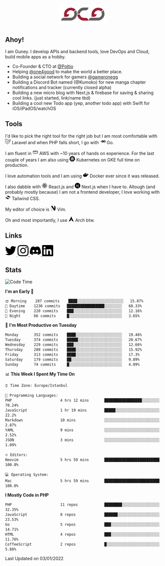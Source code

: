 <h1 align="center">
  <img src="https://raw.githubusercontent.com/gcg/gcg/master/gcg.png" alt="Guney Can Gokoglu" />
</h1>

## Ahoy!

I am Guney. I develop APIs and backend tools, love DevOps and Cloud, build mobile apps as a hobby.

- Co-Founder & CTO at [@Poltio](https://www.poltio.com)
- Helping [@one4good](https://one4good.com) to make the world a better place.
- Building a social network for gamers [@gameronegg](https://g1.gg)
- Building a Discord Bot named (@Kumoko) for new manga chapter notifications and tracker (currently closed alpha)
- Building a new micro blog with Next.js & firebase for saving & sharing cool links. (just started, link/name tbd)
- Building a cool new Todo app (yep, another todo app) with Swift for iOS/iPadOS/watchOS


## Tools

I'd like to pick the right tool for the right job but I am most comfortable with <img src="https://raw.githubusercontent.com/gcg/gcg/master/assets/laravel.svg" alt="Laravel PHP" width="18" height="18" /> Laravel and when PHP falls short, I go with <img src="https://raw.githubusercontent.com/gcg/gcg/master/assets/go.svg" alt="Go" width="18" height="18" /> Go.

I am fluent in <img src="https://raw.githubusercontent.com/gcg/gcg/master/assets/amazonaws.svg" alt="AWS" width="18" height="18" /> AWS with ~10 years of hands on experience. For the last couple of years I am also using <img src="https://raw.githubusercontent.com/gcg/gcg/master/assets/kubernetes.svg" alt="GKE" height="18" width="18" /> Kubernetes on GKE full time on production.

I love automation tools and I am using <img src="https://raw.githubusercontent.com/gcg/gcg/master/assets/docker.svg" alt="Docker" width="18" height="18" /> Docker ever since it was released.

I also dabble with <img src="https://raw.githubusercontent.com/gcg/gcg/master/assets/react.svg" alt="React.js" width="18" height="18" /> React.js and <img src="https://raw.githubusercontent.com/gcg/gcg/master/assets/nextdotjs.svg" alt="Next.js" width="18" height="18" /> Next.js when I have to.
Altough (and probably mostly because) I am not a frontend developer, I love working with <img src="https://raw.githubusercontent.com/gcg/gcg/master/assets/tailwindcss.svg" alt="Tailwind CSS" width="18" height="18" /> Tailwind CSS.

My editor of choice is <img src="https://raw.githubusercontent.com/gcg/gcg/master/assets/neovim.svg" alt="NeoVim" width="18" height="18" /> Vim.

Oh and most importantly, I use <img src="https://raw.githubusercontent.com/gcg/gcg/master/assets/archlinux.svg" alt="Arch Linux" width="18" height="18" /> Arch btw.


## Links

<a href="https://twitter.com/gcg" target="_blank" style="color:#1DA1F2;">
    <img src="https://raw.githubusercontent.com/gcg/gcg/master/assets/twitter.svg" width="36" height="36" alt="@gcg" />
</a>

<a href="https://instagram.com/gcg" target="_blank">
    <img src="https://raw.githubusercontent.com/gcg/gcg/master/assets/instagram.svg" alt="@gcg" width="36" height="36" />
</a>

<a href="https://discord.gg/SMcJHkX4r7" target="_blank">
    <img src="https://raw.githubusercontent.com/gcg/gcg/master/assets/discord.svg" alt="gcg#3057" width="36" height="36" />
</a>

<a href="https://www.linkedin.com/in/guneycan/" target="_blank">
    <img src="https://raw.githubusercontent.com/gcg/gcg/master/assets/linkedin.svg" alt="gcg#3057" width="36" height="36" />
</a>

## Stats

<!--START_SECTION:waka-->
![Code Time](http://img.shields.io/badge/Code%20Time-1%2C012%20hrs%2014%20mins-blue)

**I'm an Early 🐤**

```text
🌞 Morning    287 commits    ████░░░░░░░░░░░░░░░░░░░░░   15.87%
🌆 Daytime    1236 commits   █████████████████░░░░░░░░   68.33%
🌃 Evening    220 commits    ███░░░░░░░░░░░░░░░░░░░░░░   12.16%
🌙 Night      66 commits     █░░░░░░░░░░░░░░░░░░░░░░░░   3.65%

```
📅 **I'm Most Productive on Tuesday**

```text
Monday       352 commits    ████░░░░░░░░░░░░░░░░░░░░░   19.46%
Tuesday      374 commits    █████░░░░░░░░░░░░░░░░░░░░   20.67%
Wednesday    229 commits    ███░░░░░░░░░░░░░░░░░░░░░░   12.66%
Thursday     288 commits    ████░░░░░░░░░░░░░░░░░░░░░   15.92%
Friday       313 commits    ████░░░░░░░░░░░░░░░░░░░░░   17.3%
Saturday     179 commits    ██░░░░░░░░░░░░░░░░░░░░░░░   9.89%
Sunday       74 commits     █░░░░░░░░░░░░░░░░░░░░░░░░   4.09%

```


📊 **This Week I Spent My Time On**

```text
⌚︎ Time Zone: Europe/Istanbul

💬 Programming Languages:
PHP                      4 hrs 12 mins       █████████████████░░░░░░░░   70.24%
JavaScript               1 hr 19 mins        █████░░░░░░░░░░░░░░░░░░░░   22.2%
Markdown                 10 mins             ░░░░░░░░░░░░░░░░░░░░░░░░░   2.87%
YAML                     9 mins              ░░░░░░░░░░░░░░░░░░░░░░░░░   2.52%
JSON                     3 mins              ░░░░░░░░░░░░░░░░░░░░░░░░░   1.09%

🔥 Editors:
Neovim                   5 hrs 59 mins       █████████████████████████   100.0%

💻 Operating System:
Mac                      5 hrs 59 mins       █████████████████████████   100.0%

```

**I Mostly Code in PHP**

```text
PHP                      11 repos            ████████░░░░░░░░░░░░░░░░░   32.35%
JavaScript               8 repos             ██████░░░░░░░░░░░░░░░░░░░   23.53%
Go                       5 repos             ███░░░░░░░░░░░░░░░░░░░░░░   14.71%
HTML                     4 repos             ███░░░░░░░░░░░░░░░░░░░░░░   11.76%
CoffeeScript             2 repos             █░░░░░░░░░░░░░░░░░░░░░░░░   5.88%

```



 Last Updated on 03/01/2022
<!--END_SECTION:waka-->
